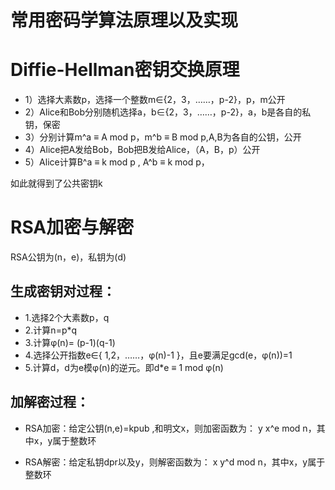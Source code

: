 # 常用密码学算法原理以及实现

# Diffie-Hellman密钥交换原理
- 1）选择大素数p，选择一个整数m∈{2，3，……，p-2}，p，m公开
- 2）Alice和Bob分别随机选择a，b∈{2，3，……，p-2}，a，b是各自的私钥，保密
- 3）分别计算m^a ≡ A mod p，m^b ≡ B mod p,A,B为各自的公钥，公开
- 4）Alice把A发给Bob，Bob把B发给Alice，（A，B，p）公开
- 5）Alice计算B^a ≡ k mod p , A^b ≡ k mod p，

如此就得到了公共密钥k

# RSA加密与解密

RSA公钥为(n，e)，私钥为(d)

## 生成密钥对过程：
- 1.选择2个大素数p，q
- 2.计算n=p*q
- 3.计算φ(n)= (p-1)(q-1)
- 4.选择公开指数e∈{ 1,2，……，φ(n)-1 }，且e要满足gcd(e，φ(n))=1
- 5.计算d，d为e模φ(n)的逆元。即d*e ≡ 1 mod φ(n)

## 加解密过程：
- RSA加密：给定公钥(n,e)=kpub  ,和明文x，则加密函数为：
y  x^e mod n，其中x，y属于整数环

- RSA解密：给定私钥dpr以及y，则解密函数为：
x  y^d mod n，其中x，y属于整数环
